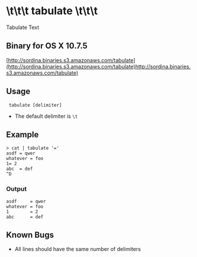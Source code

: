 # \\t\\t\\t tabulate \\t\\t\\t

Tabulate Text

## Binary for OS X 10.7.5
[http://sordina.binaries.s3.amazonaws.com/tabulate](http://sordina.binaries.s3.amazonaws.com/tabulate)http://sordina.binaries.s3.amazonaws.com/tabulate)

## Usage

     tabulate [delimiter]

* The default delimiter is `\t`

## Example

    > cat | tabulate '='
    asdf = qwer
    whatever = foo
    1= 2
    abc  = def
    ^D

### Output

    asdf     = qwer
    whatever = foo
    1        = 2
    abc      = def

## Known Bugs

* All lines should have the same number of delimiters

